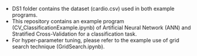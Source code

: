 * DS1 folder contains the dataset (cardio.csv) used in both example programs.
* This repository contains an example program (CV_ClassificationExample.ipynb) of Artificial Neural Network (ANN) and Stratified Cross-Validation for a classification task. 
* For hyper-parameter tuning, please refer to the example use of grid search technique (GridSearch.ipynb).
